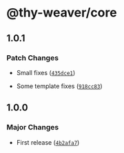 # @thy-weaver/core

## 1.0.1

### Patch Changes

- Small fixes ([`435dce1`](https://github.com/greatsquare0/thy-weaver/commit/435dce1e4d2458615fcbd4aacb58851f5c9c64be))

- Some template fixes ([`918cc83`](https://github.com/greatsquare0/thy-weaver/commit/918cc831d7b63a28cfda40c489556ba37241ea94))

## 1.0.0

### Major Changes

- First release ([`4b2afa7`](https://github.com/greatsquare0/thy-weaver/commit/4b2afa798a11d921e8501111e5d88a272f0eaa20))
